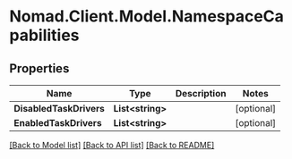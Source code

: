 # Nomad.Client.Model.NamespaceCapabilities

## Properties

Name | Type | Description | Notes
------------ | ------------- | ------------- | -------------
**DisabledTaskDrivers** | **List&lt;string&gt;** |  | [optional] 
**EnabledTaskDrivers** | **List&lt;string&gt;** |  | [optional] 

[[Back to Model list]](../README.md#documentation-for-models) [[Back to API list]](../README.md#documentation-for-api-endpoints) [[Back to README]](../README.md)

